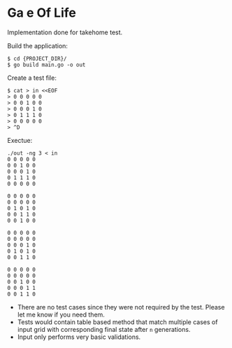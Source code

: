 # Ga e Of Life

Implementation done for takehome test.

Build the application:
```
$ cd {PROJECT_DIR}/
$ go build main.go -o out
```

Create a test file:
```
$ cat > in <<EOF
> 0 0 0 0 0
> 0 0 1 0 0
> 0 0 0 1 0
> 0 1 1 1 0
> 0 0 0 0 0
> ^D
```

Exectue:
```
./out -ng 3 < in
0 0 0 0 0 
0 0 1 0 0 
0 0 0 1 0 
0 1 1 1 0 
0 0 0 0 0 

0 0 0 0 0 
0 0 0 0 0 
0 1 0 1 0 
0 0 1 1 0 
0 0 1 0 0 

0 0 0 0 0 
0 0 0 0 0 
0 0 0 1 0 
0 1 0 1 0 
0 0 1 1 0 

0 0 0 0 0 
0 0 0 0 0 
0 0 1 0 0 
0 0 0 1 1 
0 0 1 1 0 
```

* There are no test cases since they were not required by the test. Please let me know if you need them.
* Tests would contain table based method that match multiple cases of input grid with corresponding final state after `n` generations.
* Input only performs very basic validations.
